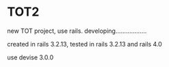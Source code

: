 TOT2
====

new TOT project, use rails. developing..................

created in rails 3.2.13, tested in rails 3.2.13 and rails 4.0

use devise 3.0.0
